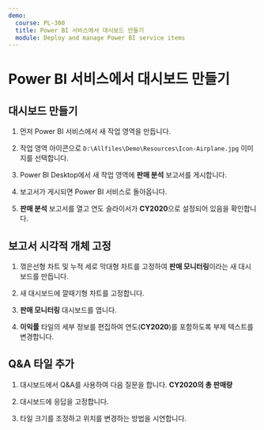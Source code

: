 ```yaml
---
demo:
  course: PL-300
  title: Power BI 서비스에서 대시보드 만들기
  module: Deploy and manage Power BI service items
---
```

# Power BI 서비스에서 대시보드 만들기

## 대시보드 만들기

1. 먼저 Power BI 서비스에서 새 작업 영역을 만듭니다.

1. 작업 영역 아이콘으로 `D:\Allfiles\Demo\Resources\Icon-Airplane.jpg` 이미지를 선택합니다.

1. Power BI Desktop에서 새 작업 영역에 **판매 분석** 보고서를 게시합니다.

1. 보고서가 게시되면 Power BI 서비스로 돌아옵니다.

1. **판매 분석** 보고서를 열고 연도 슬라이서가 **CY2020**으로 설정되어 있음을 확인합니다.

## 보고서 시각적 개체 고정

1. 꺾은선형 차트 및 누적 세로 막대형 차트를 고정하여 **판매 모니터링**이라는 새 대시보드를 만듭니다.

1. 새 대시보드에 깔때기형 차트를 고정합니다.

1. **판매 모니터링** 대시보드를 엽니다.

1. **이익률** 타일의 세부 정보를 편집하여 연도(**CY2020**)를 포함하도록 부제 텍스트를 변경합니다.

## Q&A 타일 추가

1. 대시보드에서 Q&A를 사용하여 다음 질문을 합니다. **CY2020의 총 판매량**

1. 대시보드에 응답을 고정합니다.

1. 타일 크기를 조정하고 위치를 변경하는 방법을 시연합니다.
